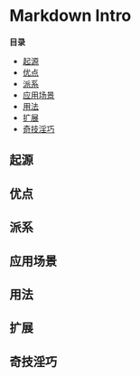 # Markdown Intro

**目录**

<!-- vim-markdown-toc GFM -->

* [起源](#起源)
* [优点](#优点)
* [派系](#派系)
* [应用场景](#应用场景)
* [用法](#用法)
* [扩展](#扩展)
* [奇技淫巧](#奇技淫巧)

<!-- vim-markdown-toc -->

## 起源

## 优点

## 派系

## 应用场景

## 用法

## 扩展

## 奇技淫巧
